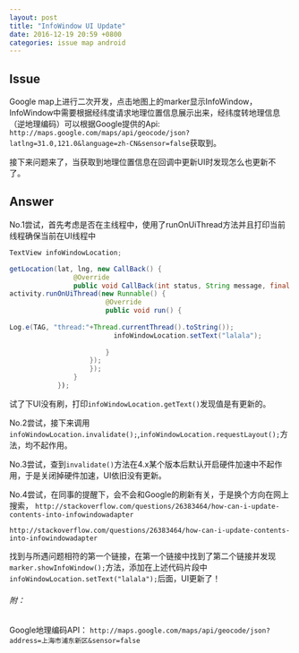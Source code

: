 ```yaml
---
layout: post
title: "InfoWindow UI Update"
date: 2016-12-19 20:59 +0800
categories: issue map android
---
```

## Issue
Google map上进行二次开发，点击地图上的marker显示InfoWindow，InfoWindow中需要根据经纬度请求地理位置信息展示出来，经纬度转地理信息（逆地理编码）可以根据Google提供的Api:
`http://maps.google.com/maps/api/geocode/json?latlng=31.0,121.0&language=zh-CN&sensor=false`获取到。

接下来问题来了，当获取到地理位置信息在回调中更新UI时发现怎么也更新不了。

## Answer
No.1尝试，首先考虑是否在主线程中，使用了runOnUiThread方法并且打印当前线程确保当前在UI线程中

```java
TextView infoWindowLocation;

getLocation(lat, lng, new CallBack() {
                @Override
                public void CallBack(int status, String message, final GoogleLocation googleLocation) {
activity.runOnUiThread(new Runnable() {
                        @Override
                        public void run() {
                        
Log.e(TAG, "thread:"+Thread.currentThread().toString());  
                          infoWindowLocation.setText("lalala");
                            
                        }
                    });
                    });
                }
            });
```                 

试了下UI没有刷，打印`infoWindowLocation.getText()`发现值是有更新的。

No.2尝试，接下来调用`infoWindowLocation.invalidate();`,`infoWindowLocation.requestLayout();`方法，均不起作用。

No.3尝试，查到`invalidate()`方法在4.x某个版本后默认开启硬件加速中不起作用，于是关闭掉硬件加速，UI依旧没有更新。

No.4尝试，在同事的提醒下，会不会和Google的刷新有关，于是换个方向在网上搜索，
`http://stackoverflow.com/questions/26383464/how-can-i-update-contents-into-infowindowadapter`

`http://stackoverflow.com/questions/26383464/how-can-i-update-contents-into-infowindowadapter`

找到与所遇问题相符的第一个链接，在第一个链接中找到了第二个链接并发现`marker.showInfoWindow();`方法，添加在上述代码片段中`infoWindowLocation.setText("lalala");`后面，UI更新了！


###### 附：
Google地理编码API：
`http://maps.google.com/maps/api/geocode/json?address=上海市浦东新区&sensor=false`